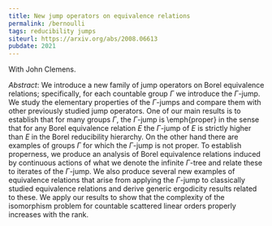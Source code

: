 ```yaml
---
title: New jump operators on equivalence relations
permalink: /bernoulli
tags: reducibility jumps
siteurl: https://arxiv.org/abs/2008.06613
pubdate: 2021
---
```


With John Clemens.<!--more-->

*Abstract*: We introduce a new family of jump operators on Borel equivalence relations; specifically, for each countable group $\Gamma$ we introduce the $\Gamma$-jump. We study the elementary properties of the $\Gamma$-jumps and compare them with other previously studied jump operators. One of our main results is to establish that for many groups $\Gamma$, the $\Gamma$-jump is \emph{proper} in the sense that for any Borel equivalence relation $E$ the $\Gamma$-jump of $E$ is strictly higher than $E$ in the Borel reducibility hierarchy. On the other hand there are examples of groups $\Gamma$ for which the $\Gamma$-jump is not proper. To establish properness, we produce an analysis of Borel equivalence relations induced by continuous actions of what we denote the infinite $\Gamma$-tree and relate these to iterates of the $\Gamma$-jump. We also produce several new examples of equivalence relations that arise from applying the $\Gamma$-jump to classically studied equivalence relations and derive generic ergodicity results related to these. We apply our results to show that the complexity of the isomorphism problem for countable scattered linear orders properly increases with the rank.